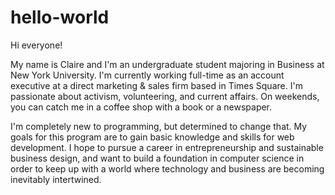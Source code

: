 # hello-world

Hi everyone!

My name is Claire and I'm an undergraduate student majoring in Business at New York University. I'm currently working full-time as an account executive at a direct marketing & sales firm based in Times Square. I'm passionate about activism, volunteering, and current affairs. On weekends, you can catch me in a coffee shop with a book or a newspaper. 

I'm completely new to programming, but determined to change that. My goals for this program are to gain basic knowledge and skills for web development. I hope to pursue a career in entrepreneurship and sustainable business design, and want to build a foundation in computer science in order to keep up with a world where technology and business are becoming inevitably intertwined.
